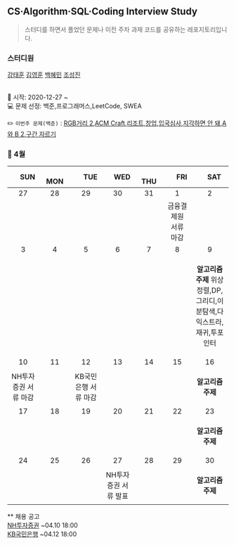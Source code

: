 ## CS·Algorithm·SQL·Coding Interview Study
<blockquote>스터디를 하면서 풀었던 문제나 이전 주차 과제 코드를 공유하는 레포지토리입니다.</blockquote>

### 스터디원

[강태훈](https://github.com/shuttlecock0) [김영훈](https://github.com/kim0hoon) [백혜민](https://github.com/HyeminBaek) [조성진](https://github.com/noel7781)

<br> 📌 시작: 2020-12-27 ~
<br> 💻 문제 선정: 백준,프로그래머스,LeetCode, SWEA

✏️ `이번주 문제(백준)` : [RGB거리 2](https://www.acmicpc.net/problem/17404),[ACM Craft](https://www.acmicpc.net/problem/1005),[리조트](https://www.acmicpc.net/problem/13302),[창업](https://www.acmicpc.net/problem/16890),[입국심사](https://www.acmicpc.net/problem/3079),[지각하면 안 돼](https://www.acmicpc.net/problem/12763),[A와 B 2](https://www.acmicpc.net/problem/12919),[구간 자르기](https://www.acmicpc.net/problem/2283)

<h3> 📅 4월 </h3>

|　  SUN　  |　  MON　  |　  TUE　  |　  WED　  |　  THU　  |　  FRI　  |　  SAT　  |
|:---:|:---:|:---:|:---:|:---:|:---:|:---:|
|   27   |   28   |   29   |   30   |   31   |   1   |   2   |
||||||금융결제원 서류 마감||
|   3   |   4   |   5   |   6   |   7   |   8   |   9   |
|||||||<p><b>알고리즘 주제</b> 위상정렬,DP,그리디,이분탐색,다익스트라,재귀,투포인터</p>|
|   10   |   11   |   12   |   13   |   14   |   15   |   16   |
|NH투자증권 서류 마감||KB국민은행 서류 마감||||<p><b>알고리즘 주제</b> </p>|
|   17   |   18   |   19   |   20   |   21   |   22   |   23   |
|||||||<p><b>알고리즘 주제</b> </p>|
|   24   |   25   |   26   |   27   |   28   |   29   |   30   |
||||NH투자증권 서류 발표|||<p><b>알고리즘 주제</b> </p>|


** 채용 공고
<br>[NH투자증권](https://nhqv.recruiter.co.kr/app/jobnotice/view?systemKindCode=MRS2&jobnoticeSn=92852) ~04.10 18:00
<br>[KB국민은행](https://kbstar.incruit.com/hire/viewhire.asp?projectid=118) ~04.12 18:00 
